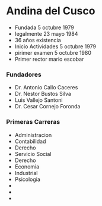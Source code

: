 # Andina del Cusco
- Fundada 5 octubre 1979
- legalmente 23 mayo 1984
- 36 años existencia
- Inicio Actividades 5 octubre 1979
- pirimer examen 5 octubre 1980
- Primer rector mario escobar
### Fundadores
- Dr. Antonio Callo Caceres
- Dr. Nestor Bustos Silva
- Luis Vallejo Santoni
- Dr. Cesar Cornejo Foronda
### Primeras Carreras
- Administracion
- Contabilidad
- Derecho
- Servicio Social
- Derecho
- Economia 
- Industrial
- Psicologia
- 
- 
- 
<!--stackedit_data:
eyJoaXN0b3J5IjpbLTY5NzkzMTgzMiwtOTIxNzc1NDE2LC00MD
g2MTIzNThdfQ==
-->